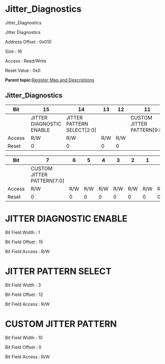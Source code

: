 # Jitter\_Diagnostics

Jitter\_Diagnostics

Jitter Diagnostics

Address Offset : 0x010

Size : 16

Access : Read/Write

Reset Value : 0x0

**Parent topic:**[Register Map and Descriptions](GUID-521EA668-4C02-4A74-927B-B4C8D92B9489.md)

## Jitter\_Diagnostics

|Bit |15|14|13|12|11|10|9|8|
|----|---|---|---|---|---|---|---|---|
| |JITTER DIAGNOSTIC ENABLE|JITTER PATTERN SELECT\[2:0\]| | |CUSTOM JITTER PATTERN\[9:8\]|
|Access |R/W|R/W|R/W|R/W| | |R/W|R/W|
|Reset |0|0|0|0| | |0|0|

|Bit |7|6|5|4|3|2|1|0|
|----|---|---|---|---|---|---|---|---|
| |CUSTOM JITTER PATTERN\[7:0\]|
|Access |R/W|R/W|R/W|R/W|R/W|R/W|R/W|R/W|
|Reset |0|0|0|0|0|0|0|0|

# JITTER DIAGNOSTIC ENABLE

Bit Field Width : 1

Bit Field Offset : 15

Bit Field Access : R/W

# JITTER PATTERN SELECT

Bit Field Width : 3

Bit Field Offset : 12

Bit Field Access : R/W

# CUSTOM JITTER PATTERN

Bit Field Width : 10

Bit Field Offset : 0

Bit Field Access : R/W

